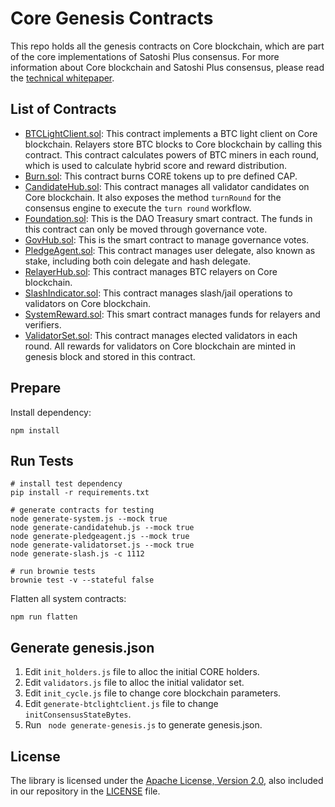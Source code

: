 # Core Genesis Contracts

This repo holds all the genesis contracts on Core blockchain, which are part of the core implementations of Satoshi Plus consensus. For more information about Core blockchain and Satoshi Plus consensus, please read the [technical whitepaper](https://docs.coredao.org/core-white-paper-v1.0.5/).



## List of Contracts

- [BTCLightClient.sol](./contracts/BtcLightClient.sol): This contract implements a BTC light client on Core blockchain. Relayers store BTC blocks to Core blockchain by calling this contract. This contract calculates powers of BTC miners in each round, which is used to calculate hybrid score and reward distribution.
- [Burn.sol](./contracts/Burn.sol): This contract burns CORE tokens up to pre defined CAP.
- [CandidateHub.sol](./contracts/CandidateHub.sol): This contract manages all validator candidates on Core blockchain. It also exposes the method `turnRound` for the consensus engine to execute the `turn round` workflow. 
- [Foundation.sol](./contracts/Foundation.sol): This is the DAO Treasury smart contract. The funds in this contract can only be moved through governance vote. 
- [GovHub.sol](./contracts/GovHub.sol): This is the smart contract to manage governance votes.
- [PledgeAgent.sol](./contracts/PledgeAgent.sol): This contract manages user delegate, also known as stake, including both coin delegate and hash delegate.
- [RelayerHub.sol](./contracts/RelayerHub.sol): This contract manages BTC relayers on Core blockchain.
- [SlashIndicator.sol](./contracts/SlashIndicator.sol): This contract manages slash/jail operations to validators on Core blockchain.
- [SystemReward.sol](./contracts/SystemReward.sol): This smart contract manages funds for relayers and verifiers.
- [ValidatorSet.sol](./contracts/ValidatorSet.sol): This contract manages elected validators in each round. All rewards for validators on Core blockchain are minted in genesis block and stored in this contract. 



## Prepare

Install dependency:
```shell script
npm install
```



## Run Tests

```shell
# install test dependency
pip install -r requirements.txt

# generate contracts for testing
node generate-system.js --mock true
node generate-candidatehub.js --mock true
node generate-pledgeagent.js --mock true
node generate-validatorset.js --mock true
node generate-slash.js -c 1112

# run brownie tests
brownie test -v --stateful false
```



Flatten all system contracts:

```shell script
npm run flatten
```



## Generate genesis.json

1. Edit `init_holders.js` file to alloc the initial CORE holders.
2. Edit `validators.js` file to alloc the initial validator set.
3. Edit `init_cycle.js` file to change core blockchain parameters.
4. Edit `generate-btclightclient.js` file to change `initConsensusStateBytes`.
5. Run ` node generate-genesis.js` to generate genesis.json.



## License

The library is licensed under the [Apache License, Version 2.0](https://www.apache.org/licenses/LICENSE-2.0),
also included in our repository in the [LICENSE](LICENSE) file.
